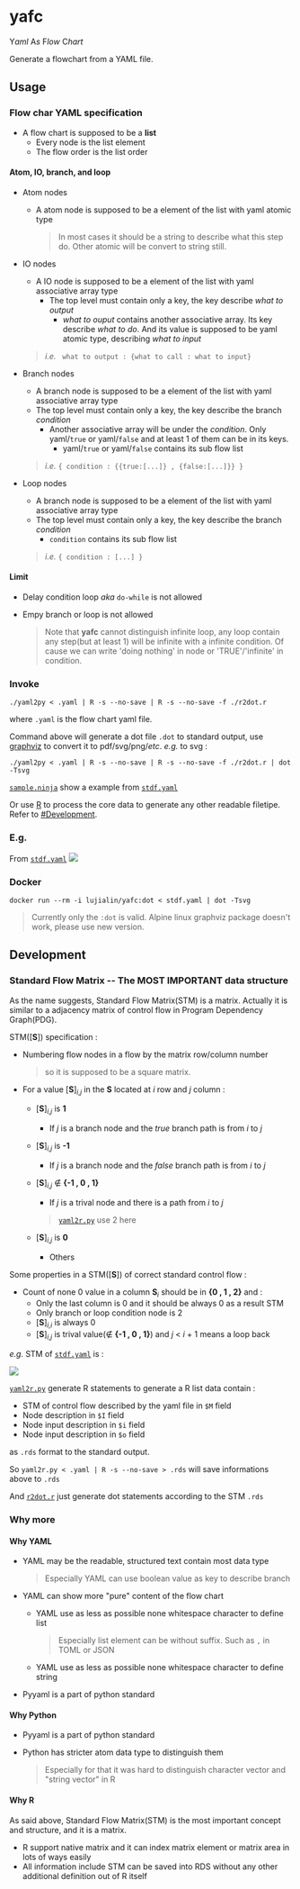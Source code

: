 
# yafc

Y*aml* A*s* F*low* C*hart*

Generate a flowchart from a YAML file.

## Usage

### Flow char YAML specification

- A flow chart is supposed to be a **list**
	- Every node is the list element
	- The flow order is the list order

#### Atom, IO, branch, and loop

- Atom nodes
	- A atom node is supposed to be a element of the list with yaml atomic type

		> In most cases it should be a string to describe what this step do.
		> Other atomic will be convert to string still.

- IO nodes
	- A IO node is supposed to be a element of the list with yaml associative array type
		- The top level must contain only a key, the key describe *what to output*
			- *what to ouput* contains another associative array.
				Its key describe *what to do*.
				And its value is supposed to be yaml atomic type,
				describing *what to input*

	> *i.e.* ``` what to output : {what to call : what to input}```

- Branch nodes
	- A branch node is supposed to be a element of the list with yaml associative array type
	- The top level must contain only a key, the key describe the branch *condition*
		- Another associative array will be under the *condition*.
			Only yaml/``` true ``` or yaml/``` false ``` and at least 1 of them
			can be in its keys.
			- yaml/``` true ``` or yaml/``` false ``` contains its sub flow list

	> *i.e.* ```{ condition : {{true:[...]} , {false:[...]}} }```

- Loop nodes
	- A branch node is supposed to be a element of the list with yaml associative array type
	- The top level must contain only a key, the key describe the branch *condition*
		- ``` condition ``` contains its sub flow list

	> *i.e.* ```{ condition : [...] }```

#### Limit

- Delay condition loop *aka* ``` do-while ``` is not allowed
- Empy branch or loop is not allowed

	> Note that **yafc** cannot distinguish infinite loop,
	> any loop contain any step(but at least 1) will be infinite with a infinite condition.
	> Of cause we can write 'doing nothing' in node or 'TRUE'/'infinite' in condition.

### Invoke

```
./yaml2py < .yaml | R -s --no-save | R -s --no-save -f ./r2dot.r
```
where ``` .yaml ``` is the flow chart yaml file.

Command above will generate a dot file ``` .dot ``` to standard output,
use [graphviz](https://graphviz.org/)
to convert it to pdf/svg/png/*etc*.
*e.g.* to svg :
```
./yaml2py < .yaml | R -s --no-save | R -s --no-save -f ./r2dot.r | dot -Tsvg
```

[``` sample.ninja ```](sample.ninja) show a example from [``` stdf.yaml ```](stdf.yaml)

Or use [R](https://r-project.org/)
to process the core data to generate any other readable filetipe. Refer to [#Development](#Development).

### E.g.

From [``` stdf.yaml ```](stdf.yaml)
![](./README/stdf.svg)

### Docker

```
docker run --rm -i lujialin/yafc:dot < stdf.yaml | dot -Tsvg
```

> Currently only the ``` :dot ``` is valid. Alpine linux graphviz package doesn't work, please use new version.

## Development

### Standard Flow Matrix -- The MOST IMPORTANT data structure

As the name suggests, Standard Flow Matrix(STM) is a matrix.
Actually it is similar to a adjacency matrix of control flow in
Program Dependency Graph(PDG).

STM([**S**]) specification :

- Numbering flow nodes in a flow by the matrix row/column number

	> so it is supposed to be a square matrix.

- For a value [**S**]<sub><i>i</i>,<i>j</i></sub> in the **S** located at *i* row and *j* column :
	- [**S**]<sub><i>i</i>,<i>j</i></sub> is **1**
		- If *j* is a branch node and the *true* branch path is from *i* to *j*
	- [**S**]<sub><i>i</i>,<i>j</i></sub> is **-1**
		- If *j* is a branch node and the *false* branch path is from *i* to *j*
	- [**S**]<sub><i>i</i>,<i>j</i></sub> ∉ **{-1 , 0 , 1}**
		- If *j* is a trival node and there is a path from *i* to *j*

		> [``` yaml2r.py ```](yaml2r.py) use 2 here

	- [**S**]<sub><i>i</i>,<i>j</i></sub> is **0**
		- Others

Some properties in a STM([**S**]) of correct standard control flow :

- Count of none 0 value in a column **S**<sub><i>i</i></sub> should be in **{0 , 1 , 2}** and :
	- Only the last column is 0 and it should be always 0 as a result STM
	- Only branch or loop condition node is 2
	- [**S**]<sub><i>i</i>,<i>i</i></sub> is always 0
	- [**S**]<sub><i>i</i>,<i>j</i></sub> is trival value(∉ **{-1 , 0 , 1}**) and *j* < *i* + 1 means a loop back

*e.g.* STM of [``` stdf.yaml ```](stdf.yaml) is :

![](./README/plot.svg)

[``` yaml2r.py ```](yaml2r.py) generate R statements to generate a R list data contain :

- STM of control flow described by the yaml file in ``` $M ``` field
- Node description in ``` $I ``` field
- Node input description in ``` $i ``` field
- Node input description in ``` $o ``` field

as ``` .rds ``` format to the standard output.

So ``` yaml2r.py < .yaml | R -s --no-save > .rds ```
will save informations above to ``` .rds ```

And [``` r2dot.r ```](r2dot.r) just generate dot statements according to the STM ``` .rds ```


### Why more

#### Why YAML

- YAML may be the readable, structured text contain most data type

	> Especially YAML can use boolean value as key to describe branch

- YAML can show more "pure" content of the flow chart
	- YAML use as less as possible none whitespace character to define list

		> Especially list element can be without suffix. Such as ``` , ``` in TOML or JSON

	- YAML use as less as possible none whitespace character to define string
- Pyyaml is a part of python standard

#### Why Python

- Pyyaml is a part of python standard
- Python has stricter atom data type to distinguish them

	> Especially for that it was hard to distinguish character vector and "string vector" in R

#### Why R

As said above, Standard Flow Matrix(STM) is the most important concept and structure,
and it is a matrix.

- R support native matrix and it can index matrix element or matrix area in lots of ways easily
- All information include STM can be saved into RDS without any other additional definition out of R itself
